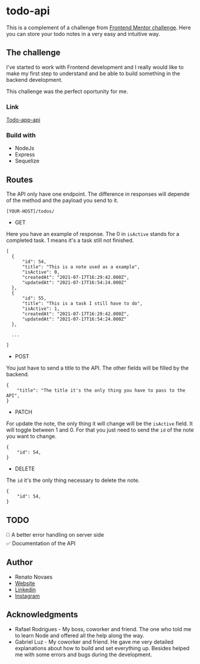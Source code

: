 # todo-api  
  
This is a complement of a challenge from [Frontend Mentor challenge](https://www.frontendmentor.io/challenges/todo-app-Su1_KokOW/hub/todo-app-zbIroaSC9). Here you can store your todo notes in a very easy and intuitive way.  

## The challenge

I've started to work with Frontend development and I really would like to make my first step to understand and be able to build something in the backend development.  
  
This challenge was the perfect oportunity for me.
  
### Link  
  
[Todo-app-api](https://rest-api-todo-main.herokuapp.com/)  

### Build with

* NodeJs
* Express
* Sequelize

## Routes

The API only have one endpoint. The difference in responses will depende of the method and the payload you send to it.

``` [YOUR-HOST]/todos/ ```



* GET

Here you have an example of response. The 0 in ```isActive``` stands for a completed task. 1 means it's a task still not finished.

```
[
  {
      "id": 54,
      "title": "This is a note used as a example",
      "isActive": 0,
      "createdAt": "2021-07-17T16:29:42.000Z",
      "updatedAt": "2021-07-17T16:54:24.000Z"
  },
  {
      "id": 55,
      "title": "This is a task I still have to do",
      "isActive": 1,
      "createdAt": "2021-07-17T16:29:42.000Z",
      "updatedAt": "2021-07-17T16:54:24.000Z"
  },

  ... 

]
```

* POST

You just have to send a title to the API. The other fields will be filled by the backend.

```
{
    "title": "The title it's the only thing you have to pass to the API",
}
```

* PATCH

For update the note, the only thing it will change will be the ```isActive``` field. It will toggle between 1 and 0. For that you just need to send the ```id``` of the note you want to change.

```
{
    "id": 54,
}
```

* DELETE

The ```id``` it's the only thing necessary to delete the note. 

```
{
    "id": 54,
}
```

## TODO  
  
:white_medium_square: A better error handling on server side  
:white_check_mark: Documentation of the API    
  
## Author  
  
* Renato Novaes  
* [Website](https://www.renatonovaes.dev)
* [Linkedin](https://www.linkedin/in/renatonovaes49)
* [Instagram](https://www.instagram/novaes_r)

## Acknowledgments  
  
* Rafael Rodrigues - My boss, coworker and friend. The one who told me to learn Node and offered all the help along the way.  
* Gabriel Luz - My coworker and friend. He gave me very detailed explanations about how to build and set everything up. Besides helped me with some errors and bugs during the development.
